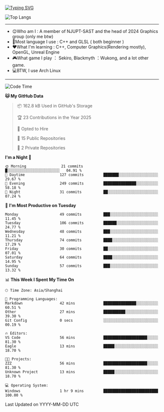 <a href="https://git.io/typing-svg">
  <img src="https://readme-typing-svg.demolab.com?font=Fira+Code&pause=1000&random=false&width=435&separator=%3D&lines=std%3A%3Aprintln(%22Hello,+world!%22);" alt="Typing SVG" />
</a>

![Top Langs](https://github-readme-stats.vercel.app/api/top-langs/?username=FOTH0626&theme=transparent)

---

- 😉Who am I : A member of NJUPT-SAST and the head of 2024 Graphics group (only me btw)
- 📖Most language I use : C++ and GLSL ( both beginner )
- ❤What I'm learning : C++, Computer Graphics(Rendering mostly), OpenGL, Unreal Engine
- 🎮What game I play ： Sekiro, Blackmyth ：Wukong, and a lot other game.
- 💻BTW, I use Arch Linux
---
<!--START_SECTION:waka-->
![Code Time](http://img.shields.io/badge/Code%20Time-89%20hrs%2024%20mins-blue)

**🐱 My GitHub Data** 

> 📦 162.8 kB Used in GitHub's Storage 
 > 
> 🏆 23 Contributions in the Year 2025
 > 
> 💼 Opted to Hire
 > 
> 📜 15 Public Repositories 
 > 
> 🔑 2 Private Repositories 
 > 
**I'm a Night 🦉** 

```text
🌞 Morning                21 commits          █░░░░░░░░░░░░░░░░░░░░░░░░   04.91 % 
🌆 Daytime                127 commits         ███████░░░░░░░░░░░░░░░░░░   29.67 % 
🌃 Evening                249 commits         ███████████████░░░░░░░░░░   58.18 % 
🌙 Night                  31 commits          ██░░░░░░░░░░░░░░░░░░░░░░░   07.24 % 
```
📅 **I'm Most Productive on Tuesday** 

```text
Monday                   49 commits          ███░░░░░░░░░░░░░░░░░░░░░░   11.45 % 
Tuesday                  106 commits         ██████░░░░░░░░░░░░░░░░░░░   24.77 % 
Wednesday                48 commits          ███░░░░░░░░░░░░░░░░░░░░░░   11.21 % 
Thursday                 74 commits          ████░░░░░░░░░░░░░░░░░░░░░   17.29 % 
Friday                   30 commits          ██░░░░░░░░░░░░░░░░░░░░░░░   07.01 % 
Saturday                 64 commits          ████░░░░░░░░░░░░░░░░░░░░░   14.95 % 
Sunday                   57 commits          ███░░░░░░░░░░░░░░░░░░░░░░   13.32 % 
```


📊 **This Week I Spent My Time On** 

```text
🕑︎ Time Zone: Asia/Shanghai

💬 Programming Languages: 
Markdown                 42 mins             ███████████████░░░░░░░░░░   60.51 % 
Other                    27 mins             ██████████░░░░░░░░░░░░░░░   39.30 % 
Git Config               0 secs              ░░░░░░░░░░░░░░░░░░░░░░░░░   00.19 % 

🔥 Editors: 
VS Code                  56 mins             ████████████████████░░░░░   81.30 % 
Eagle                    13 mins             █████░░░░░░░░░░░░░░░░░░░░   18.70 % 

🐱‍💻 Projects: 
ZZZ                      56 mins             ████████████████████░░░░░   81.30 % 
Unknown Project          13 mins             █████░░░░░░░░░░░░░░░░░░░░   18.70 % 

💻 Operating System: 
Windows                  1 hr 9 mins         █████████████████████████   100.00 % 
```


 Last Updated on YYYY-MM-DD UTC
<!--END_SECTION:waka-->

